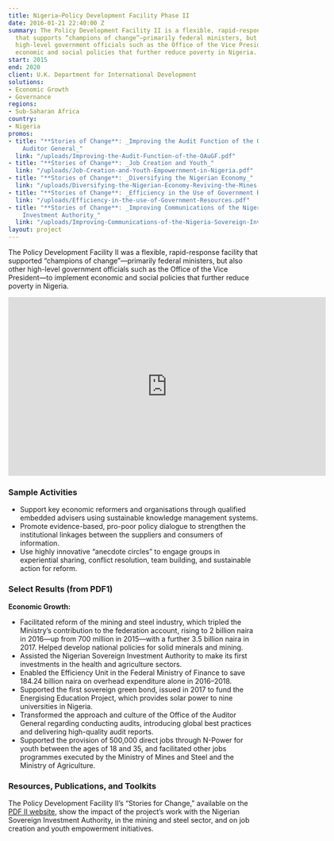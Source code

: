 ```yaml
---
title: Nigeria—Policy Development Facility Phase II
date: 2016-01-21 22:40:00 Z
summary: The Policy Development Facility II is a flexible, rapid-response facility
  that supports “champions of change”—primarily federal ministers, but also other
  high-level government officials such as the Office of the Vice President—to implement
  economic and social policies that further reduce poverty in Nigeria.
start: 2015
end: 2020
client: U.K. Department for International Development
solutions:
- Economic Growth
- Governance
regions:
- Sub-Saharan Africa
country:
- Nigeria
promos:
- title: "**Stories of Change**: _Improving the Audit Function of the Office of the
    Auditor General_"
  link: "/uploads/Improving-the-Audit-Function-of-the-OAuGF.pdf"
- title: "**Stories of Change**: _Job Creation and Youth_"
  link: "/uploads/Job-Creation-and-Youth-Empowernment-in-Nigeria.pdf"
- title: "**Stories of Change**: _Diversifying the Nigerian Economy_"
  link: "/uploads/Diversifying-the-Nigerian-Economy-Reviving-the-Mines-and-Steel-Industry.pdf"
- title: "**Stories of Change**: _Efficiency in the Use of Government Resources_"
  link: "/uploads/Efficiency-in-the-use-of-Government-Resources.pdf"
- title: "**Stories of Change**: _Improving Communications of the Nigerian Sovereign
    Investment Authority_"
  link: "/uploads/Improving-Communications-of-the-Nigeria-Sovereign-Investment-Authority-NSIA.pdf"
layout: project
---
```


The Policy Development Facility II was a flexible, rapid-response facility that supported “champions of change”—primarily federal ministers, but also other high-level government officials such as the Office of the Vice President—to implement economic and social policies that further reduce poverty in Nigeria.

<iframe src="https://player.vimeo.com/video/405449610" width="640" height="360" frameborder="0" allow="autoplay; fullscreen" allowfullscreen></iframe>

### Sample Activities

* Support key economic reformers and organisations through qualified embedded advisers using sustainable knowledge management systems.
* Promote evidence-based, pro-poor policy dialogue to strengthen the institutional linkages between the suppliers and consumers of information.
* Use highly innovative “anecdote circles” to engage groups in experiential sharing, conflict resolution, team building, and sustainable action for reform.

###  Select Results (from PDF1)

**Economic Growth:**

* Facilitated reform of the mining and steel industry, which tripled the Ministry’s contribution to the federation account, rising to 2 billion naira in 2016—up from 700 million in 2015—with a further 3.5 billion naira in 2017. Helped develop national policies for solid minerals and mining.
* Assisted the Nigerian Sovereign Investment Authority to make its first investments in the health and agriculture sectors. 
* Enabled the Efficiency Unit in the Federal Ministry of Finance to save 184.24 billion naira on overhead expenditure alone in 2016–2018. 
* Supported the first sovereign green bond, issued in 2017 to fund the Energising Education Project, which provides solar power to nine universities in Nigeria. 
* Transformed the approach and culture of the Office of the Auditor General regarding conducting audits, introducing global best practices and delivering high-quality audit reports. 
* Supported the provision of 500,000 direct jobs through N-Power for youth between the ages of 18 and 35, and facilitated other jobs programmes executed by the Ministry of Mines and Steel and the Ministry of Agriculture.

### Resources, Publications, and Toolkits

The Policy Development Facility II’s “Stories for Change,” available on the [PDF II website](https://www.pdfnigeria.org/), show the impact of the project’s work with the Nigerian Sovereign Investment Authority, in the mining and steel sector, and on job creation and youth empowerment initiatives.